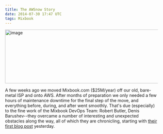 ```yaml
---
title: The AWSnow Story
date: 2014-07-30 17:47 UTC
tags: Mixbook
---
```

<img alt="image" width="512" height="178" src="/images/awsnow.jpg" />
<br/>

A few weeks ago we moved Mixbook.com ($25M/year) off our old, bare-metal ISP and onto AWS. After months of preparation we only needed a few hours of maintenance downtime for the final step of the move, and everything before, during, and after went smoothly. That's due (especially) to the fine work of the Mixbook DevOps Team: Robert Butler, Denis Barushev--they overcame a number of interesting and unexpected obstacles along the way, all of which they are chronicling, starting with [their first blog post][1] yesterday.

  [1]: https://medium.com/@devopsmix/aws-now-e17601e5424b
  
